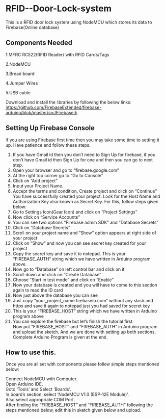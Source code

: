 # RFID--Door-Lock-system
This is a RFID door lock system using NodeMCU which stores its data to Firebase(Online database) 
## Components Needed
1.MFRC RC522(RFID Reader) with RFID Cards/Tags

2.NodeMCU

3.Bread board

4.Jumper Wires

5.USB cable

Download and install the libraries by following the below links:
https://github.com/FirebaseExtended/firebase-arduino/blob/master/src/Firebase.h

## Setting Up Firebase Console
If you are using Firebase first time then you may take some time to setting it up. Have patience and follow these steps.

1. If you have Gmail id then you don’t need to Sign Up for firebase, if you don’t have Gmail id then Sign Up for one and then you can go to next step.  
2. Open your browser and go to “firebase.google.com”  
3. At the right top corner go to “Go to Console”  
4. Click on “Add project”  
5. Input your Project Name.  
6. Accept the terms and condition, Create project and click on “Continue”  
You have successfully created your project. Look for the Host Name and Authorization Key also known as Secret Key. For this, follow steps given below:  
7. Go to Settings Icon(Gear Icon) and click on “Project Settings”  
8. Now click on “Service Accounts”  
9. You can see two options “Firebase admin SDK” and “Database Secrets”  
10. Click on “Database Secrets”  
11. Scroll on your project name and ”Show” option appears at right side of your project  
12. Click on “Show” and now you can see secret key created for your project   
13. Copy the secret key and save it to notepad. This is your “FIREBASE_AUTH” string which we have written in Arduino program above.  
14. Now go to “Database” on left control bar and click on it  
15. Scroll down and click on “Create Database”  
16. Choose “Start in test mode” and click on “Enable”  
17. Now your database is created and you will have to come to this section again to read the ID card  
18. Now just above the database you  can see  
19. Just copy “your_project_name.firebaseio.com” without any slash and https and save it again to notepad just you had saved for secret key  
20. This is your “FIREBASE_HOST” string which we have written in Arduino program above  
21. You can explore the firebase but let’s finish the tutorial first.  
Now put “FIREBASE_HOST” and “FIREBASE_AUTH” in Arduino program and upload the sketch. And we are done with setting up both sections. Complete Arduino Program is given at the end.  

## How to use this.
Once you are all set with components please follow simple steps mentioned below:

Connect NodeMCU with Computer.  
Open Arduino IDE.  
Goto ‘Tools’ and Select ‘Boards’.  
In board’s section, select ‘NodeMCU V1.0 (ESP-12E Module)’.  
Also select appropriate COM Port.  
After finding the “FIREBASE_HOST” and “FIREBASE_AUTH” following the steps mentioned below, edit this in sketch given below and upload.
